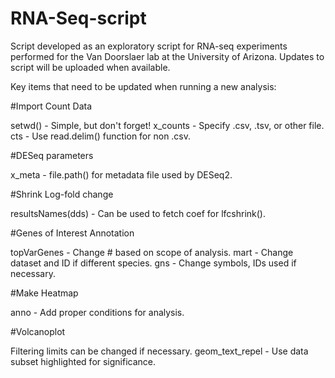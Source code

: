 # RNA-Seq-script
Script developed as an exploratory script for RNA-seq experiments performed for the Van Doorslaer lab at the University of Arizona. Updates to script will be uploaded when available.

Key items that need to be updated when running a new analysis:

#Import Count Data

setwd() - Simple, but don't forget!
x_counts - Specify .csv, .tsv, or other file. 
cts - Use read.delim() function for non .csv.

#DESeq parameters

x_meta - file.path() for metadata file used by DESeq2.

#Shrink Log-fold change

resultsNames(dds) - Can be used to fetch coef for lfcshrink().

#Genes of Interest Annotation

topVarGenes - Change # based on scope of analysis.
mart - Change dataset and ID if different species.
gns - Change symbols, IDs used if necessary.

#Make Heatmap

anno - Add proper conditions for analysis.

#Volcanoplot

Filtering limits can be changed if necessary.
geom_text_repel - Use data subset highlighted for significance.
